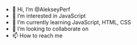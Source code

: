 - 👋 Hi, I’m @AlekseyPerf
- 👀 I’m interested in JavaScript
- 🌱 I’m currently learning JavaScript, HTML, CSS
- 💞️ I’m looking to collaborate on 
- 📫 How to reach me 

<!---
AlekseyPerf/AlekseyPerf is a ✨ special ✨ repository because its `README.md` (this file) appears on your GitHub profile.
You can click the Preview link to take a look at your changes.
--->
